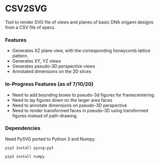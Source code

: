 # CSV2SVG

Tool to render SVG file of views and planes of basic DNA origami designs from a CSV file of specs.

### Features

- Generates XZ plane view, with the corresponding honeycomb lattice pattern.
- Generates XY, YZ views
- Generates pseudo-3D perspective views
- Annotated dimensions on the 2D slices

### In-Progress Features (as of 7/10/20)
- Need to add bounding boxes to pseudo-3d figures for framecentering.
- Need to lay figures down on the larger area faces
- Need to annotate dimensions on pseudo-3D perspective
- Need to render transformed faces in pseudo-3D using transformed figures instead of path-drawing.

### Dependencies
Need PySVG ported to Python 3 and Numpy.

`pip3 install pysvg-py3`

`pip3 install numpy`
